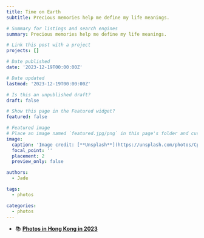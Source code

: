 ```yaml
---
title: Time on Earth
subtitle: Precious memories help me define my life meanings.

# Summary for listings and search engines
summary: Precious memories help me define my life meanings.

# Link this post with a project
projects: []

# Date published
date: '2023-12-19T00:00:00Z'

# Date updated
lastmod: '2023-12-19T00:00:00Z'

# Is this an unpublished draft?
draft: false

# Show this page in the Featured widget?
featured: false

# Featured image
# Place an image named `featured.jpg/png` in this page's folder and customize its options here.
image:
  caption: 'Image credit: [**Unsplash**](https://unsplash.com/photos/CpkOjOcXdUY)'
  focal_point: ''
  placement: 2
  preview_only: false

authors:
  - Jade

tags:
  - photos

categories:
  - photos
---
```


<!-- ```python
import libr
print('hello')
``` -->


- 📚 [**Photos in Hong Kong in 2023**](https://bead-goal-8a1.notion.site/Time-on-Earth-ec1b478fe71a43f3a0d73561a7f5b30a?pvs=25)
